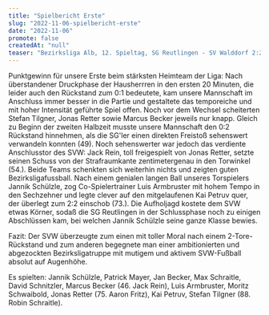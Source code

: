 ```yaml
---
title: "Spielbericht Erste"
slug: "2022-11-06-spielbericht-erste"
date: "2022-11-06"
promote: false
createdAt: "null"
teaser: "Bezirksliga Alb, 12. Spieltag, SG Reutlingen - SV Walddorf 2:2 (1:0)"
---
```

Punktgewinn für unsere Erste beim stärksten Heimteam der Liga: Nach überstandener Druckphase der Hausherrren in den ersten 20 Minuten, die leider auch den Rückstand zum 0:1 bedeutete, kam unsere Mannschaft im Anschluss immer besser in die Partie und gestaltete das temporeiche und mit hoher Intensität geführte Spiel offen. Noch vor dem Wechsel scheiterten Stefan Tilgner, Jonas Retter sowie Marcus Becker jeweils nur knapp. Gleich zu Beginn der zweiten Halbzeit musste unsere Mannschaft den 0:2 Rückstand hinnehmen, als die SG'ler einen direkten Freistoß sehenswert verwandeln konnten (49). Noch sehenswerter war jedoch das verdiente Anschlusstor des SVW: Jack Rein, toll freigespielt von Jonas Retter, setzte seinen Schuss von der Strafraumkante zentimetergenau in den Torwinkel (54.). Beide Teams schenkten sich weiterhin nichts und zeigten guten Bezirksligafussball. Nach einem genialen langen Ball unseres Torspielers Jannik Schülzle, zog Co-Spielertrainer Luis Armbruster mit hohem Tempo in den Sechzehner und legte clever auf den mitgelaufenen Kai Petruv quer, der überlegt zum 2:2 einschob (73.). Die Aufholjagd kostete dem SVW etwas Körner, sodaß die SG Reutlingen in der Schlussphase noch zu einigen Abschlüssen kam, bei welchen Jannik Schülzle seine ganze Klasse bewies.

Fazit: Der SVW überzeugte zum einen mit toller Moral nach einem 2-Tore-Rückstand und zum anderen begegnete man einer ambitionierten und abgezockten Bezirksligatruppe mit mutigem und aktivem SVW-Fußball absolut auf Augenhöhe.

Es spielten: Jannik Schülzle, Patrick Mayer, Jan Becker, Max Schraitle, David Schnitzler, Marcus Becker (46. Jack Rein), Luis Armbruster, Moritz Schwaibold, Jonas Retter (75. Aaron Fritz), Kai Petruv, Stefan Tilgner (88. Robin Schraitle).
